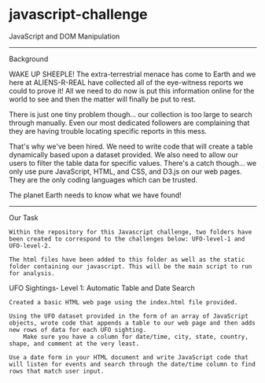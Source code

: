 # javascript-challenge
JavaScript and DOM Manipulation

--------------------
Background

WAKE UP SHEEPLE! The extra-terrestrial menace has come to Earth and we here at ALIENS-R-REAL have collected all of the eye-witness reports we could to prove it! All we need to do now is put this information online for the world to see and then the matter will finally be put to rest.

There is just one tiny problem though... our collection is too large to search through manually. Even our most dedicated followers are complaining that they are having trouble locating specific reports in this mess.

That's why we've been hired. We need to write code that will create a table dynamically based upon a dataset provided. We also need to allow our users to filter the table data for specific values. There's a catch though... we only use pure JavaScript, HTML, and CSS, and D3.js on our web pages. They are the only coding languages which can be trusted.

The planet Earth needs to know what we have found!

-----------------
Our Task

    Within the repository for this Javascript challenge, two folders have been created to correspond to the challenges below: UFO-level-1 and UFO-level-2.

    The html files have been added to this folder as well as the static folder containing our javascript. This will be the main script to run for analysis.

   

UFO Sightings- Level 1: Automatic Table and Date Search 

    Created a basic HTML web page using the index.html file provided.

    Using the UFO dataset provided in the form of an array of JavaScript objects, wrote code that appends a table to our web page and then adds new rows of data for each UFO sighting.
        Make sure you have a column for date/time, city, state, country, shape, and comment at the very least.

    Use a date form in your HTML document and write JavaScript code that will listen for events and search through the date/time column to find rows that match user input.

